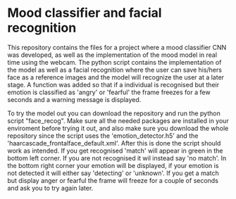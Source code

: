 # Mood classifier and facial recognition 
This repository contains the files for a project where a mood classifier CNN was developed, as well as the implementation of the mood model in real time using the webcam. The python script contains the implementation of the model as well as a facial recognition where the user can save his/hers face as a reference images and the model will recognize the user at a later stage. A function was added so that if a individual is recognised but their emotion is classified as 'angry' or 'fearful' the frame freezes for a few seconds and a warning message is displayed.

To try the model out you can download the repository and run the python script "face_recog". Make sure all the needed packages are installed in your enviroment before trying it out, and also make sure you download the whole repository since the script uses the 'emotion_detector.h5' and the 'haarcascade_frontalface_default.xml'. After this is done the script should work as intended. If you get recognised 'match' will appear in green in the bottom left corner. If you are not recognised it wil instead say 'no match'. In the bottom right corner your emotion will be displayed, if your emotion is not detected it will either say 'detecting' or 'unknown'. If you get a match but display anger or fearful the frame will freeze for a couple of seconds and ask you to try again later.
